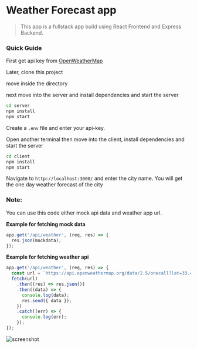 # Weather Forecast app

> This app is a fullstack app build using React Frontend and Express Backend.

### Quick Guide

First get api key from [OpenWeatherMap](https://openweathermap.org/)

Later, clone this project

move inside the directory

next move into the server and install dependencies and start the server

```bash
cd server
npm install
npm start
```

Create a `.env` file and enter your api-key.

Open another terminal then move into the client, install dependencies and start the server

```bash
cd client
npm install
npm start
```

Navigate to `http://localhost:3000/` and enter the city name. You will get the one day weather forecast of the city

### Note:

You can use this code either mock api data and weather app url.

**Example for fetching mock data**

```javascript
app.get('/api/weather', (req, res) => {
  res.json(mockdata);
});
```

**Example for fetching weather api**

```javascript
app.get('/api/weather', (req, res) => {
  const url = `https://api.openweathermap.org/data/2.5/onecall?lat=33.44&lon=-94.04&exclude=hourly,daily&appid=${process.env.API_KEY}`;
  fetch(url)
    .then((res) => res.json())
    .then((data) => {
      console.log(data);
      res.send({ data });
    })
    .catch((err) => {
      console.log(err);
    });
});
```

![screenshot](./weather.png)
